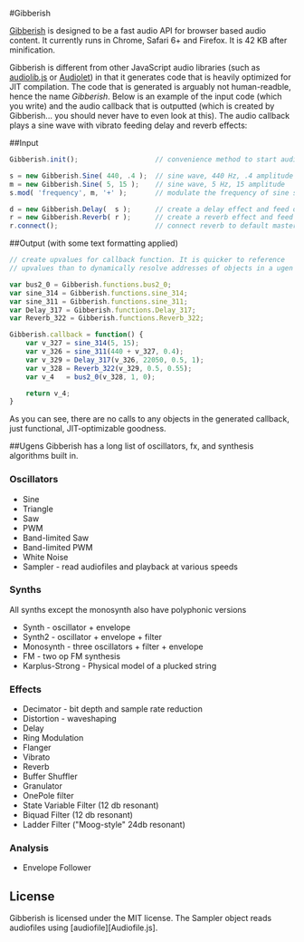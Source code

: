 #Gibberish

[Gibberish][gibberish] is designed to be a fast audio API for browser based audio content. It currently runs in Chrome, Safari 6+ and Firefox. It is 42 KB after minification.

Gibberish is different from other JavaScript audio libraries (such as [audiolib.js][audiolib] or [Audiolet][audiolet]) in that it generates code that is heavily optimized for JIT compilation. The code that is generated is arguably not human-readble, hence the name _Gibberish_. Below is an example of the input code (which you write) and the audio callback that is outputted (which is created by Gibberish... you should never have to even look at this). The audio callback plays a sine wave with vibrato feeding delay and reverb effects:

##Input
```javascript
Gibberish.init();                   // convenience method to start audio callback

s = new Gibberish.Sine( 440, .4 ); 	// sine wave, 440 Hz, .4 amplitude
m = new Gibberish.Sine( 5, 15 );	// sine wave, 5 Hz, 15 amplitude
s.mod( 'frequency', m, '+' );		// modulate the frequency of sine s with the output of m

d = new Gibberish.Delay(  s );      // create a delay effect and feed our sine wave into it
r = new Gibberish.Reverb( r );      // create a reverb effect and feed our delay into it
r.connect();                        // connect reverb to default master output
```

##Output (with some text formatting applied)
```javascript
// create upvalues for callback function. It is quicker to reference
// upvalues than to dynamically resolve addresses of objects in a ugen graph.

var bus2_0 = Gibberish.functions.bus2_0;
var sine_314 = Gibberish.functions.sine_314;
var sine_311 = Gibberish.functions.sine_311;
var Delay_317 = Gibberish.functions.Delay_317;
var Reverb_322 = Gibberish.functions.Reverb_322;

Gibberish.callback = function() {
	var v_327 = sine_314(5, 15);
	var v_326 = sine_311(440 + v_327, 0.4);
	var v_329 = Delay_317(v_326, 22050, 0.5, 1);
	var v_328 = Reverb_322(v_329, 0.5, 0.55);
	var v_4   = bus2_0(v_328, 1, 0);

	return v_4;
}
```

As you can see, there are no calls to any objects in the generated callback, just functional, JIT-optimizable goodness.

##Ugens
Gibberish has a long list of oscillators, fx, and synthesis algorithms built in.

### Oscillators
* Sine
* Triangle
* Saw
* PWM
* Band-limited Saw
* Band-limited PWM
* White Noise
* Sampler - read audiofiles and playback at various speeds

### Synths
All synths except the monosynth also have polyphonic versions

* Synth - oscillator + envelope
* Synth2 - oscillator + envelope + filter
* Monosynth - three oscillators + filter + envelope
* FM - two op FM synthesis
* Karplus-Strong - Physical model of a plucked string

### Effects
* Decimator - bit depth and sample rate reduction
* Distortion - waveshaping
* Delay
* Ring Modulation
* Flanger
* Vibrato
* Reverb
* Buffer Shuffler
* Granulator
* OnePole filter
* State Variable Filter (12 db resonant)
* Biquad Filter (12 db resonant)
* Ladder Filter ("Moog-style" 24db resonant)

### Analysis
* Envelope Follower

## License
Gibberish is licensed under the MIT license. The Sampler object reads audiofiles using [audiofile][Audiofile.js].

[gibberish]:http://www.charlie-roberts.com/gibberish
[audiolib]:https://github.com/jussi-kalliokoski/audiolib.js/
[audiolet]:https://github.com/oampo/Audiolet
[audiofile]:https://github.com/oampo/audiofile.js/